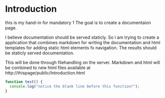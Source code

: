 # Introduction

this is my hand-in for mandatory 1
The goal is to create a documentaion page.

I believe documentation should be served staticly.
So i am trying to create a application that combines markdown for writing the documentation and html templates for adding static html elements fx navigation. The results should be staticly served documentation.

This will be done through filehandling on the server. Markdown and html will be combined to new html files available at http://thispage/public/Introduction.html


```javascript
function test() {
  console.log("notice the blank line before this function?");
}
```
